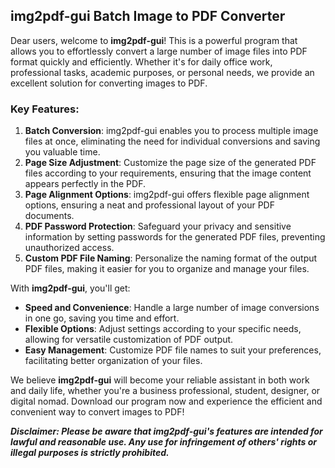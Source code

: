 ## img2pdf-gui  Batch Image to PDF Converter

Dear users, welcome to **img2pdf-gui**! This is a powerful program that allows you to effortlessly convert a large number of image files into PDF format quickly and efficiently. Whether it's for daily office work, professional tasks, academic purposes, or personal needs, we provide an excellent solution for converting images to PDF.



### Key Features:

1. **Batch Conversion**: img2pdf-gui enables you to process multiple image files at once, eliminating the need for individual conversions and saving you valuable time.
2. **Page Size Adjustment**: Customize the page size of the generated PDF files according to your requirements, ensuring that the image content appears perfectly in the PDF.
3. **Page Alignment Options**: img2pdf-gui offers flexible page alignment options, ensuring a neat and professional layout of your PDF documents.
4. **PDF Password Protection**: Safeguard your privacy and sensitive information by setting passwords for the generated PDF files, preventing unauthorized access.
5. **Custom PDF File Naming**: Personalize the naming format of the output PDF files, making it easier for you to organize and manage your files.

With **img2pdf-gui**, you'll get:

- **Speed and Convenience**: Handle a large number of image conversions in one go, saving you time and effort.
- **Flexible Options**: Adjust settings according to your specific needs, allowing for versatile customization of PDF output.
- **Easy Management**: Customize PDF file names to suit your preferences, facilitating better organization of your files.

We believe **img2pdf-gui** will become your reliable assistant in both work and daily life, whether you're a business professional, student, designer, or digital nomad. Download our program now and experience the efficient and convenient way to convert images to PDF!

***Disclaimer: Please be aware that img2pdf-gui's features are intended for lawful and reasonable use. Any use for infringement of others' rights or illegal purposes is strictly prohibited.***